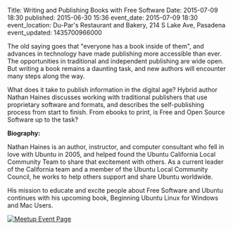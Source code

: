 Title: Writing and Publishing Books with Free Software
Date: 2015-07-09 18:30
published: 2015-06-30 15:36
event_date: 2015-07-09 18:30
event_location: Du-Par's Restaurant and Bakery, 214 S Lake Ave, Pasadena
event_updated: 1435700966000

The old saying goes that "everyone has a book inside of them", and advances in
technology have made publishing more accessible than ever. The opportunities
in traditional and independent publishing are wide open.  But writing a book
remains a daunting task, and new authors will encounter many steps along the
way.

What does it take to publish information in the digital age?  Hybrid author
Nathan Haines discusses working with traditional publishers that use
proprietary software and formats, and describes the self-publishing process
from start to finish.  From ebooks to print, is Free and Open Source Software
up to the task?

**Biography:**  

Nathan Haines is an author, instructor, and computer consultant who fell in
love with Ubuntu in 2005, and helped found the Ubuntu California Local
Community Team to share that excitement with others. As a current leader of
the California team and a member of the Ubuntu Local Community Council, he
works to help others support and share Ubuntu worldwide.

His mission to educate and excite people about Free Software and Ubuntu
continues with his upcoming book, Beginning Ubuntu Linux for Windows and Mac
Users.

[ ![Meetup Event Page]({filename}/images/meetup_logo_45.png) ](http://www.meetup.com/SGVTech/events/223371319/)
